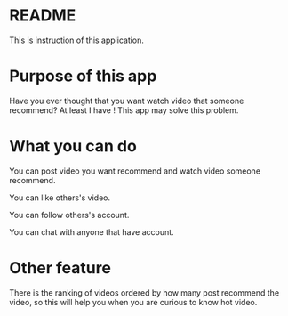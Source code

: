 # README

This is instruction of this application.

# Purpose of this app

Have you ever thought that you want watch video that someone recommend?
At least I have !
This app may solve this problem.

# What you can do

You can post video you want recommend and watch video someone recommend.

You can like others's video.

You can follow others's account.

You can chat with anyone that have account.

# Other feature

There is the ranking of videos ordered by how many post recommend the video, so this will help you when you are curious to know hot video.
